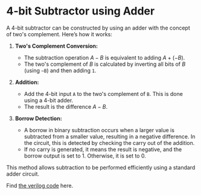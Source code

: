 # 4-bit Subtractor using Adder

A 4-bit subtractor can be constructed by using an adder with the concept of two's complement. Here’s how it works:

1. **Two's Complement Conversion:**
   - The subtraction operation $A - B$ is equivalent to adding $A + (-B)$.
   - The two's complement of $B$ is calculated by inverting all bits of $B$ (using `~B`) and then adding `1`.

2. **Addition:**
   - Add the 4-bit input `A` to the two's complement of `B`. This is done using a 4-bit adder.
   - The result is the difference $A - B$.

3. **Borrow Detection:**
   - A borrow in binary subtraction occurs when a larger value is subtracted from a smaller value, resulting in a negative difference. In the circuit, this is detected by checking the carry out of the addition.
   - If no carry is generated, it means the result is negative, and the borrow output is set to 1. Otherwise, it is set to 0.

This method allows subtraction to be performed efficiently using a standard adder circuit.

Find [the verilog code](sub.v) here.
